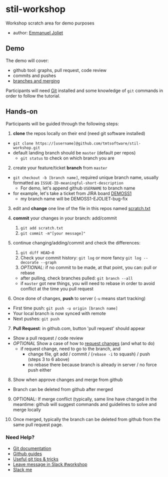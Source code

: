 # stil-workshop
Workshop scratch area for demo purposes

* author: [Emmanuel Joliet](https://tmt-stil.slack.com/team/ejoliet)

## Demo

The demo will cover:

* github tool: graphs, pull request, code review
* commits and pushes
* [branches and merging](https://www.atlassian.com/git/tutorials/using-branches)

Participants will need [Git](https://git-scm.com/) installed and some knowledge of `git` commands in order to follow the tutorial.

## Hands-on

Participants will be guided through the following steps:

1. **clone** the repos locally on their end (need git software installed)
  * `git clone https://[username]@github.com/tmtsoftware/stil-workshop.git`   
  * default landing branch should be `master` (default per repos)
    * `git status` to check on which branch you are

2. create your feature/ticket **branch** from `master` 
  * `git checkout -b [branch name]`, required unique branch name, usually formatted as `ISSUE-ID-meaningful-short-description`
    * For demo, let's append github `USERNAME` to branch name
  * for example, let's take a  ticket from JIRA board [DEMOSS1](https://tmt-project.atlassian.net/secure/RapidBoard.jspa?rapidView=14&projectKey=DEMOSS1&view=planning&selectedIssue=DEMOSS1-15)
    * my branch name will be DEMOSS1-EJOLIET-bug-fix
3. edit and **change** one line of the file in this repos named [scratch.txt](scratch.txt)
4. **commit** your changes in your branch: add/commit
    1. `git add scratch.txt`
    2. `git commit -m"[your message]"`
5. continue changing/adding/commit and check the differences:
    1. `git diff HEAD~0`
    2. Check your commit history: `git log` or more fancy `git log --decorate --graph`
    3. *OPTIONAL*: if no commit to be made, at that point, you can: pull or rebase
     * after pulling, check branches pulled: `git branch --all`
     * if `master` got new things, you will need to rebase in order to avoid conflict at the time you pull request

6. Once done of changes, **push** to server (`-u` means start tracking)
  * First time push: `git push -u origin [branch name]`
  * Your local branch is now synced with remote
  * Next pushes: `git push`

7. **Pull Request**: in github.com, button 'pull request' should appear
  * Show a pull request / code review
  * *OPTIONAL* Show a case of how to [request changes](https://help.github.com/articles/about-pull-request-reviews/)  (and what to do)
    * if request change, need to go to the branch, and
        * change file, git add / commit / (`rebase -i` to squash) / push (steps 3 to 6 above)
        * no rebase there because branch is already in server / no force push either

8. Show when approve changes and merge from github
  * Branch can be deleted from github after merged

9. OPTIONAL: If merge conflict (typically, same line have changed in the meantime: github will suggest commands and guidelines to solve and merge locally

10. Once merged, typically the branch can be deleted from github from the same pull request page.


### Need Help?

* [Git documentation](https://git-scm.com/docs)
* [Github guides](https://guides.github.com)
* [Useful git tips & tricks](https://git-scm.com/book/en/v1/Git-Basics-Tips-and-Tricks)
* [Leave message in Slack #workshop](https://tmt-stil.slack.com/messages/C4JV40FRD)
* [Slack me](https://tmt-stil.slack.com/messages/@ejoliet)
